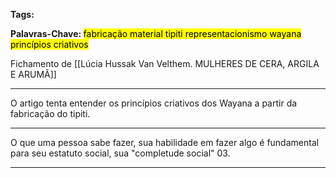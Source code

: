 
<b> Tags: </b> 

<b> Palavras-Chave: </b> <mark class="purple">  fabricação material </mark>  <mark class="blue">  tipiti  </mark>  <mark class="mint">  representacionismo  </mark> <mark class="cyan">  wayana  </mark> <mark class="blue"> princípios criativos  </mark>

Fichamento de [[Lúcia Hussak Van Velthem. MULHERES DE CERA, ARGILA E ARUMÃ]]
___
O artigo tenta entender os princípios criativos dos Wayana a partir da fabricação do tipiti. 
_ _ _
O que uma pessoa sabe fazer, sua habilidade em fazer algo é fundamental para seu estatuto social, sua "completude social" 03. 
- - - 

